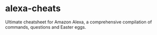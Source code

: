 # alexa-cheats
Ultimate cheatsheet for Amazon Alexa, a comprehensive compilation of commands, questions and Easter eggs.
